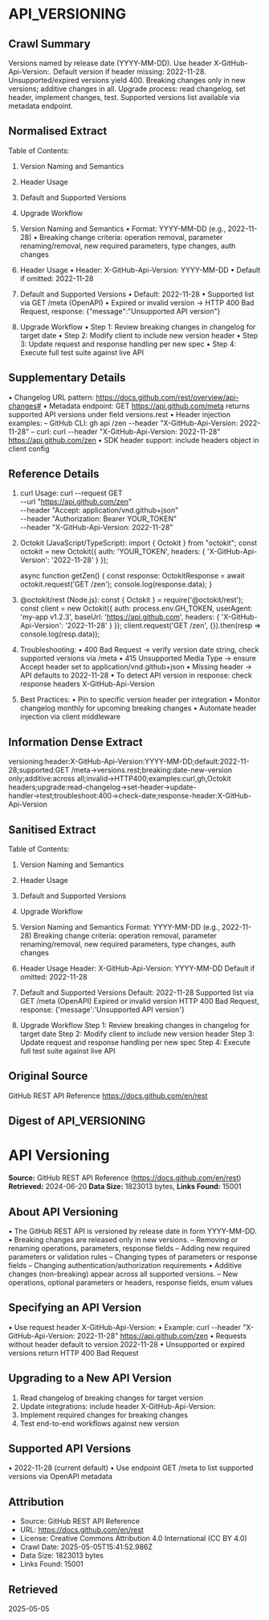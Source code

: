 # API_VERSIONING

## Crawl Summary
Versions named by release date (YYYY-MM-DD). Use header X-GitHub-Api-Version:<date>. Default version if header missing: 2022-11-28. Unsupported/expired versions yield 400. Breaking changes only in new versions; additive changes in all. Upgrade process: read changelog, set header, implement changes, test. Supported versions list available via metadata endpoint.

## Normalised Extract
Table of Contents:
 1. Version Naming and Semantics
 2. Header Usage
 3. Default and Supported Versions
 4. Upgrade Workflow

1. Version Naming and Semantics
 • Format: YYYY-MM-DD (e.g., 2022-11-28)
 • Breaking change criteria: operation removal, parameter renaming/removal, new required parameters, type changes, auth changes

2. Header Usage
 • Header: X-GitHub-Api-Version: YYYY-MM-DD
 • Default if omitted: 2022-11-28

3. Default and Supported Versions
 • Default: 2022-11-28
 • Supported list via GET /meta (OpenAPI)
 • Expired or invalid version → HTTP 400 Bad Request, response: {"message":"Unsupported API version"}

4. Upgrade Workflow
 • Step 1: Review breaking changes in changelog for target date
 • Step 2: Modify client to include new version header
 • Step 3: Update request and response handling per new spec
 • Step 4: Execute full test suite against live API

## Supplementary Details
• Changelog URL pattern: https://docs.github.com/rest/overview/api-changes#<version-date>
• Metadata endpoint: GET https://api.github.com/meta  returns supported API versions under field versions.rest
• Header injection examples:
   – GitHub CLI: gh api /zen --header "X-GitHub-Api-Version: 2022-11-28"
   – curl: curl --header "X-GitHub-Api-Version: 2022-11-28" https://api.github.com/zen
• SDK header support: include headers object in client config

## Reference Details
1. curl Usage:
   curl --request GET \
        --url "https://api.github.com/zen" \
        --header "Accept: application/vnd.github+json" \
        --header "Authorization: Bearer YOUR_TOKEN" \
        --header "X-GitHub-Api-Version: 2022-11-28"

2. Octokit (JavaScript/TypeScript):
   import { Octokit } from "octokit";
   const octokit = new Octokit({
     auth: 'YOUR_TOKEN',
     headers: { 'X-GitHub-Api-Version': '2022-11-28' }
   });

   async function getZen() {
     const response: OctokitResponse<string> = await octokit.request('GET /zen');
     console.log(response.data);
   }

3. @octokit/rest (Node.js):
   const { Octokit } = require('@octokit/rest');
   const client = new Octokit({
     auth: process.env.GH_TOKEN,
     userAgent: 'my-app v1.2.3',
     baseUrl: 'https://api.github.com',
     headers: { 'X-GitHub-Api-Version': '2022-11-28' }
   });
   client.request('GET /zen', {}).then(resp => console.log(resp.data));

4. Troubleshooting:
   • 400 Bad Request → verify version date string, check supported versions via /meta
   • 415 Unsupported Media Type → ensure Accept header set to application/vnd.github+json
   • Missing header → API defaults to 2022-11-28
   • To detect API version in response: check response headers X-GitHub-Api-Version

5. Best Practices:
   • Pin to specific version header per integration
   • Monitor changelog monthly for upcoming breaking changes
   • Automate header injection via client middleware

## Information Dense Extract
versioning:header:X-GitHub-Api-Version:YYYY-MM-DD;default:2022-11-28;supported:GET /meta→versions.rest;breaking:date-new-version only;additive:across all;invalid→HTTP400;examples:curl,gh,Octokit headers;upgrade:read-changelog→set-header→update-handler→test;troubleshoot:400→check-date;response-header:X-GitHub-Api-Version

## Sanitised Extract
Table of Contents:
 1. Version Naming and Semantics
 2. Header Usage
 3. Default and Supported Versions
 4. Upgrade Workflow

1. Version Naming and Semantics
  Format: YYYY-MM-DD (e.g., 2022-11-28)
  Breaking change criteria: operation removal, parameter renaming/removal, new required parameters, type changes, auth changes

2. Header Usage
  Header: X-GitHub-Api-Version: YYYY-MM-DD
  Default if omitted: 2022-11-28

3. Default and Supported Versions
  Default: 2022-11-28
  Supported list via GET /meta (OpenAPI)
  Expired or invalid version  HTTP 400 Bad Request, response: {'message':'Unsupported API version'}

4. Upgrade Workflow
  Step 1: Review breaking changes in changelog for target date
  Step 2: Modify client to include new version header
  Step 3: Update request and response handling per new spec
  Step 4: Execute full test suite against live API

## Original Source
GitHub REST API Reference
https://docs.github.com/en/rest

## Digest of API_VERSIONING

# API Versioning

**Source:** GitHub REST API Reference (https://docs.github.com/en/rest)
**Retrieved:** 2024-06-20
**Data Size:** 1823013 bytes, **Links Found:** 15001

## About API Versioning

• The GitHub REST API is versioned by release date in form YYYY-MM-DD.
• Breaking changes are released only in new versions.
  – Removing or renaming operations, parameters, response fields
  – Adding new required parameters or validation rules
  – Changing types of parameters or response fields
  – Changing authentication/authorization requirements
• Additive changes (non-breaking) appear across all supported versions.
  – New operations, optional parameters or headers, response fields, enum values

## Specifying an API Version

• Use request header X-GitHub-Api-Version: <version-date>
• Example:
  curl --header "X-GitHub-Api-Version: 2022-11-28" https://api.github.com/zen
• Requests without header default to version 2022-11-28
• Unsupported or expired versions return HTTP 400 Bad Request

## Upgrading to a New API Version

1. Read changelog of breaking changes for target version
2. Update integrations: include header X-GitHub-Api-Version:<new-date>
3. Implement required changes for breaking changes
4. Test end-to-end workflows against new version

## Supported API Versions

• 2022-11-28 (current default)
• Use endpoint GET /meta to list supported versions via OpenAPI metadata

## Attribution
- Source: GitHub REST API Reference
- URL: https://docs.github.com/en/rest
- License: Creative Commons Attribution 4.0 International (CC BY 4.0)
- Crawl Date: 2025-05-05T15:41:52.986Z
- Data Size: 1823013 bytes
- Links Found: 15001

## Retrieved
2025-05-05

